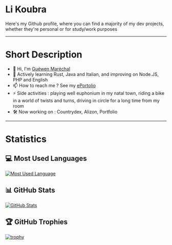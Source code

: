 # Li Koubra
Here's my Github profile, where you can find a majority of my dev projects, whether they're personal or for study/work purposes

---

# Short Description
- 👋 Hi, I'm [Guéwen Maréchal](https://github.com/marechalg/)
- 🌱 Actively learning Rust, Java and Italian, and improving on Node.JS, PHP and English
- 📫 How to reach me ? See my [ePortolio](http://www.guewen-marechal.ovh:8080/)
- ⚡ Side activities : playing well euphonium in my natal town, riding a bike in a world of twists and turns, driving in circle for a long time from my room
- 🛠️ Now working on : Countrydex, Alizon, Portfolio
  
---

# Statistics
## 💻 Most Used Languages
[![Most Used Language](https://github-readme-stats.vercel.app/api/top-langs/?username=marechalg&show_icons=true&theme=monokai)](https://github.com/marechalg/github-readme-stats)
## 📊 GitHub Stats
[![GitHub Stats](https://github-readme-stats.vercel.app/api?username=marechalg&show_icons=true&theme=monokai)](https://github.com/marechalg/github-readme-stats)
## 🏆 GitHub Trophies
[![trophy](https://github-profile-trophy.vercel.app/?username=marechalg&theme=monokai&no-frame=true&row=1&column=7)](https://github.com/ryo-ma/github-profile-trophy)
